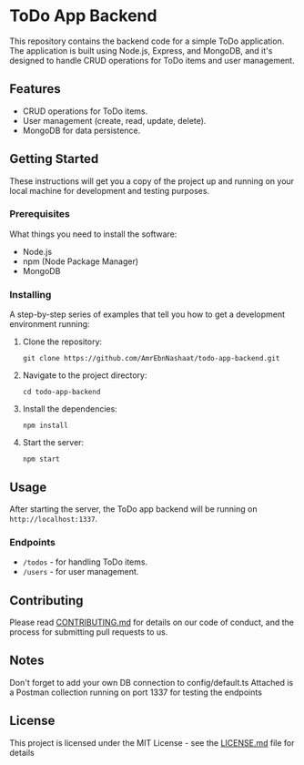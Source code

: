 # ToDo App Backend

This repository contains the backend code for a simple ToDo application. The application is built using Node.js, Express, and MongoDB, and it's designed to handle CRUD operations for ToDo items and user management.

## Features

- CRUD operations for ToDo items.
- User management (create, read, update, delete).
- MongoDB for data persistence.

## Getting Started

These instructions will get you a copy of the project up and running on your local machine for development and testing purposes.

### Prerequisites

What things you need to install the software:

- Node.js
- npm (Node Package Manager)
- MongoDB

### Installing

A step-by-step series of examples that tell you how to get a development environment running:

1. Clone the repository:
   ```
   git clone https://github.com/AmrEbnNashaat/todo-app-backend.git
   ```

2. Navigate to the project directory:
   ```
   cd todo-app-backend
   ```

3. Install the dependencies:
   ```
   npm install
   ```

4. Start the server:
   ```
   npm start
   ```

## Usage

After starting the server, the ToDo app backend will be running on `http://localhost:1337`.

### Endpoints

- `/todos` - for handling ToDo items.
- `/users` - for user management.

## Contributing

Please read [CONTRIBUTING.md](CONTRIBUTING.md) for details on our code of conduct, and the process for submitting pull requests to us.

## Notes
Don't forget to add your own DB connection to config/default.ts
Attached is a Postman collection running on port 1337 for testing the endpoints

## License

This project is licensed under the MIT License - see the [LICENSE.md](LICENSE.md) file for details

